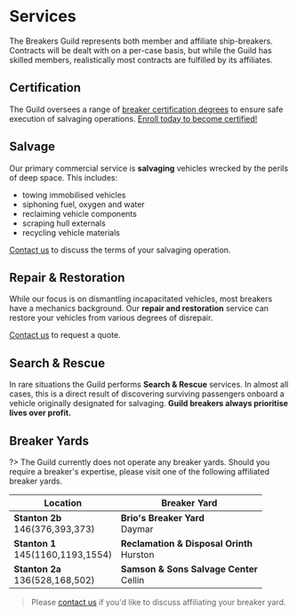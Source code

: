 # Services

The Breakers Guild represents both member and affiliate ship-breakers. Contracts will be dealt with on a per-case basis, but while the Guild has skilled members, realistically most contracts are fulfilled by its affiliates.

## Certification

The Guild oversees a range of [breaker certification degrees](/certification) to ensure safe execution of salvaging operations. [Enroll today to become certified!](https://robertsspaceindustries.com/orgs/BREAKER)

## Salvage

Our primary commercial service is **salvaging** vehicles wrecked by the perils of deep space. This includes:

* towing immobilised vehicles
* siphoning fuel, oxygen and water
* reclaiming vehicle components
* scraping hull externals
* recycling vehicle materials

[Contact us](https://robertsspaceindustries.com/spectrum/community/BREAKER) to discuss the terms of your salvaging operation.

## Repair & Restoration

While our focus is on dismantling incapacitated vehicles, most breakers have a mechanics background. Our **repair and restoration** service can restore your vehicles from various degrees of disrepair.

[Contact us](https://robertsspaceindustries.com/spectrum/community/BREAKER) to request a quote.

## Search & Rescue

In rare situations the Guild performs **Search & Rescue** services. In almost all cases, this is a direct result of discovering surviving passengers onboard a vehicle originally designated for salvaging. **Guild breakers always prioritise lives over profit.**

## Breaker Yards

?> The Guild currently does not operate any breaker yards. Should you require a breaker's expertise, please visit one of the following affiliated breaker yards.

Location | Breaker Yard
-------- | ------------
**Stanton 2b**<br />146(376,393,373) | **Brio's Breaker Yard**<br />Daymar
**Stanton 1**<br />145(1160,1193,1554) | **Reclamation & Disposal Orinth**<br />Hurston
**Stanton 2a**<br />136(528,168,502) | **Samson & Sons Salvage Center**<br />Cellin

> Please [contact us](https://robertsspaceindustries.com/spectrum/community/BREAKER) if you'd like to discuss affiliating your breaker yard.
